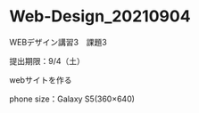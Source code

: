 # Web-Design_20210904
<p>WEBデザイン講習3　課題3</p>
<p>提出期限：9/4（土）</p>
<p>webサイトを作る</p>

phone size：Galaxy S5(360×640)
